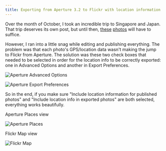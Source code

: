 ```yaml
---
title: Exporting from Aperture 3.2 to Flickr with location information metadata
---
```


Over the month of October, I took an incredible trip to Singapore and Japan.
That trip deserves its own post, but until then,
[these](http://www.flickr.com/photos/gregburek/sets/72157628032336264/
"Singapore 2011 on Flickr")
[photos](http://www.flickr.com/photos/gregburek/sets/72157627963313507/ "Japan
2011 on Flickr") will have to suffice. 

However, I ran into a little snag while editing and publishing everything. The
problem was that each photo's GPS/location data wasn't making the jump to
Flickr from Aperture. The solution was these two check boxes that needed to be
selected in order for the location info to be correctly exported: one in
Advanced Options and another in Export Preferences.

![Aperture Advanced Options][advanced]

![Aperture Export Preferences][export]

So in the end, if you make sure "Include location information for published
photos" and "Include location info in exported photos" are both selected,
everything works beautifully. 

Aperture Places view

![Aperture Places][aperture]

Flickr Map view

![Flickr Map][flickr]

[aperture]: ./aperture.png
[flickr]: ./flickr.png
[advanced]: ./advanced.jpg
[export]: ./export.jpg
